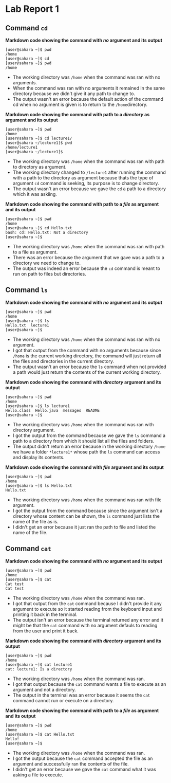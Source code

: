 # Lab Report 1

## Command `cd`

**Markdown code showing the command with *no* argument and its output**
```
[user@sahara ~]$ pwd
/home
[user@sahara ~]$ cd
[user@sahara ~]$ pwd
/home
```
* The working directory was `/home` when the command was ran with no arguments.
* When the command was ran with no arguments it remained in the same directory because we didn't give it any path to change to. 
* The output wasn't an error because the default action of the command cd when no argument is given is to return to the `/home`directory.

**Markdown code showing the command with path to a *directory* as argument and its output**
```
[user@sahara ~]$ pwd
/home
[user@sahara ~]$ cd lecture1/
[user@sahara ~/lecture1]$ pwd
/home/lecture1
[user@sahara ~/lecture1]$ 
```
* The working directory was `/home` when the command was ran with path to directory as argument.
* The working directory changed  to `/lecture1` after running the command with a path to the directory as argument because thats the type of argument `cd` command is seeking, its purpose is to change directory. 
* The output wasn't an error because we gave the `cd` a path to a directory which it was askiing. 

**Markdown code showing the command with path to a *file* as argument and its output**

```
[user@sahara ~]$ pwd
/home
[user@sahara ~]$ cd Hello.txt
bash: cd: Hello.txt: Not a directory
[user@sahara ~]$ 
```

* The working directory was `/home` when the command was ran with path to a file as argument.
* There was an error because the argument that we gave was a path to a directory we need to change to. 
* The output was indeed an error because the `cd` command is meant to run on path to files but directories. 

## Command `ls` 

**Markdown code showing the command with *no* argument and its output**
```
[user@sahara ~]$ pwd
/home
[user@sahara ~]$ ls
Hello.txt  lecture1
[user@sahara ~]$ 
```

* The working directory was `/home` when the command was ran with no argument. 
* I got that output from the command with no arguments because since `/home` is the current working directory, the command will just return all the files and directories in the current directory. 
* The output wasn't an error because the `ls` command when not provided a path would just return the contents of the current working directory. 

**Markdown code showing the command with *directory* argument and its output**

```
[user@sahara ~]$ pwd
/home
[user@sahara ~]$ ls lecture1
Hello.class  Hello.java  messages  README
[user@sahara ~]$ 
```

* The working directory was `/home` when the command was ran with directory argument.
* I got the output from the command because we gave the `ls` command a path to a directory from which it should list all the files and folders. 
* The output didn't return an error because in the working directory `/home` we have a folder `*lecture1*` whose path the `ls` command can access and display its contents. 

**Markdown code showing the command with *file* argument and its output**

``` 
[user@sahara ~]$ pwd
/home
[user@sahara ~]$ ls Hello.txt
Hello.txt
```

* The working directory was `/home` when the command was ran with file argument.
* I got the output from the command because since the argument isn't a directory whose content can be shown, the `ls` command just lists the name of the file as is. 
* I didn't get an error because it just ran the path to file and listed the name of the file. 

## Command `cat`

**Markdown code showing the command with *no* argument and its output**

```
[user@sahara ~]$ pwd
/home
[user@sahara ~]$ cat
Cat test
Cat test
```
* The working directory was `/home` when the command was ran.
* I got that output from the `cat` command because I didn't provide it any argument to execute so it started reading from the keyboard input and printing it back in the terminal.
* The output isn't an error because the terminal returned any error and it might be that the `cat` command with no argument defauls to reading from the user and print it back.

**Markdown code showing the command with *directory* argument and its output**
```
[user@sahara ~]$ pwd
/home
[user@sahara ~]$ cat lecture1
cat: lecture1: Is a directory
```
* The working directory was `/home` when the command was ran.
* I got that output because the `cat` command wants a file to execute as an argument and not a directory.
* The output in the terminal was an error because it seems the `cat` command cannot run or execute on a directory.

**Markdown code showing the command with path to a *file* as argument and its output**
```
[user@sahara ~]$ pwd
/home
[user@sahara ~]$ cat Hello.txt
Hello!
[user@sahara ~]$
```
* The working directory was `/home` when the command was ran.
* I got the output because the `cat` command accepted the file as an argument and successfully ran the contents of the file.
* I didn't get an error because we gave the `cat` command what it was asking a file to execute. 
